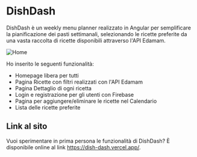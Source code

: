 # DishDash

DishDash è un weekly menu planner realizzato in Angular per semplificare la pianificazione dei pasti settimanali, selezionando le ricette preferite da una vasta raccolta di ricette disponibili attraverso l'API Edamam.
  
![Home](https://user-images.githubusercontent.com/80158378/235362713-fe41dc66-fd62-46cd-94f7-65c33e51662a.jpg)
  
  
Ho inserito le seguenti funzionalità:
<ul>
  <li>Homepage libera per tutti</li>
  <li>Pagina Ricette con filtri realizzati con l'API Edamam</li>
  <li>Pagina Dettaglio di ogni ricetta</li>
  <li>Login e registrazione per gli utenti con Firebase</li>
  <li>Pagina per aggiungere/eliminare le ricette nel Calendario</li>
  <li>Lista delle ricette preferite</li>
</ul>


## Link al sito

Vuoi sperimentare in prima persona le funzionalità di DishDash? È disponibile online al link https://dish-dash.vercel.app/.

